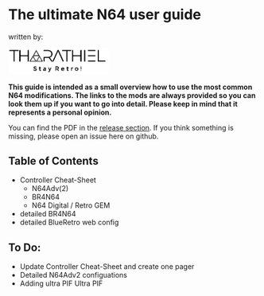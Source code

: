 # The ultimate N64 user guide

written by:

<img src="https://github.com/TharathielCB/ultimate-n64-user-guide/blob/main/IMG/Logo_Tharathiel_B-W.png" width=40% height=40%>

**This guide is intended as a small overview how to use the most common N64 modifications. The links to the mods are always provided so you can look them up if you want to go into detail. Please keep in mind that it represents a personal opinion.**

You can find the PDF in the [release section](https://github.com/TharathielCB/ultimate-n64-user-guide/releases). If you think something is missing, please open an issue here on github.

## Table of Contents
- Controller Cheat-Sheet
  - N64Adv(2)
  - BR4N64
  - N64 Digital / Retro GEM
- detailed BR4N64
- detailed BlueRetro web config

## To Do: 
- Update Controller Cheat-Sheet and create one pager
- Detailed N64Adv2 configuations
- Adding ultra PIF Ultra PIF

